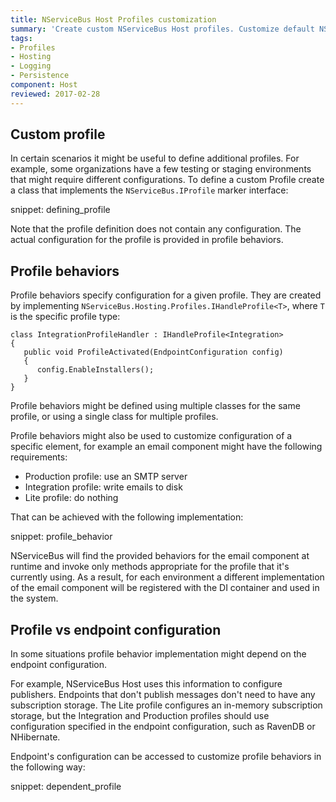 ```yaml
---
title: NServiceBus Host Profiles customization 
summary: 'Create custom NServiceBus Host profiles. Customize default NServiceBus Host profiles.'
tags:
- Profiles
- Hosting
- Logging
- Persistence
component: Host
reviewed: 2017-02-28
---
```


## Custom profile

In certain scenarios it might be useful to define additional profiles. For example, some organizations have a few testing or staging environments that might require different configurations. To define a custom Profile create a class that implements the `NServiceBus.IProfile` marker interface:

snippet: defining_profile

Note that the profile definition does not contain any configuration. The actual configuration for the profile is provided in profile behaviors.


## Profile behaviors

Profile behaviors specify configuration for a given profile. They are created by implementing `NServiceBus.Hosting.Profiles.IHandleProfile<T>`, where `T` is the specific profile type:

```
class IntegrationProfileHandler : IHandleProfile<Integration>
{
   public void ProfileActivated(EndpointConfiguration config)
   {
      config.EnableInstallers();
   }
}
```

Profile behaviors might be defined using multiple classes for the same profile, or using a single class for multiple profiles.

Profile behaviors might also be used to customize configuration of a specific element, for example an email component might have the following requirements:

 * Production profile: use an SMTP server
 * Integration profile: write emails to disk
 * Lite profile: do nothing

That can be achieved with the following implementation:

snippet: profile_behavior

NServiceBus will find the provided behaviors for the email component at runtime and invoke only methods appropriate for the profile that it's currently using. As a result, for each environment a different implementation of the email component will be registered with the DI container and used in the system. 


## Profile vs endpoint configuration

In some situations profile behavior implementation might depend on the endpoint configuration. 

For example, NServiceBus Host uses this information to configure publishers. Endpoints that don't publish messages don't need to have any subscription storage. The Lite profile configures an in-memory subscription storage, but the Integration and Production profiles should use configuration specified in the endpoint configuration, such as RavenDB or NHibernate.

Endpoint's configuration can be accessed to customize profile behaviors in the following way:

snippet: dependent_profile
